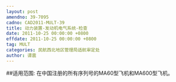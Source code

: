 ```yaml
---
layout: post
amendno: 39-7095
cadno: CAD2011-MULT-39
title: 动力装置-发动机电气系统-检查
date: 2011-10-25 00:00:00 +0800
effdate: 2011-10-25 00:00:00 +0800
tag: MULT
categories: 民航西北地区管理局适航审定处
author: 谭震
---
```


##适用范围:
在中国注册的所有序列号的MA60型飞机和MA600型飞机。

